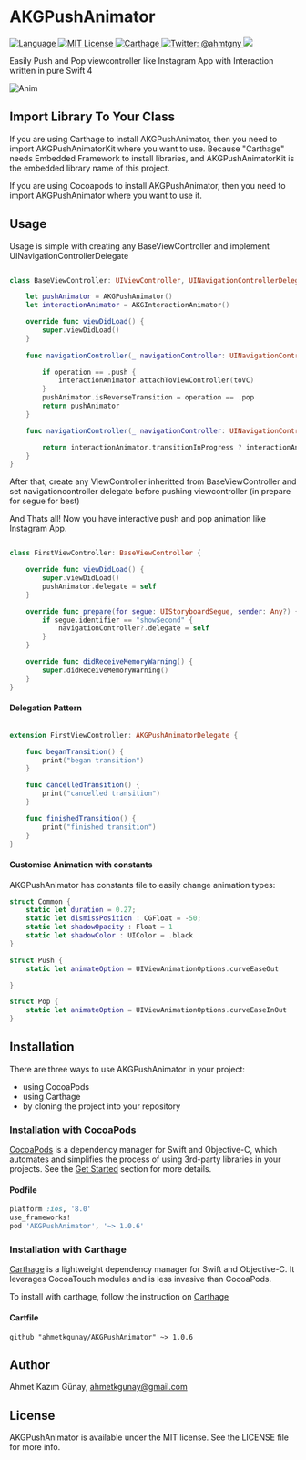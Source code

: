 # AKGPushAnimator
<p align="left">
<a href="https://swift.org">
<img src="http://img.shields.io/badge/Swift-4.0-brightgreen.svg" alt="Language">
</a>  <a href="https://github.com/ahmetkgunay/NetworkLayer/blob/master/LICENSE">
<img src="https://img.shields.io/badge/license-MIT-blue.svg" alt="MIT License">
</a>
<a href="https://github.com/Carthage/Carthage">
<img src="https://img.shields.io/badge/carthage-compatible-4BC51D.svg?style=flat" alt="Carthage" />
</a>
<a href="https://twitter.com/ahmtgny">
<img src="https://img.shields.io/badge/contact-@ahmtgny-blue.svg?style=flat" alt="Twitter: @ahmtgny" />
</a>
<a>
<img src="https://img.shields.io/gemnasium/mathiasbynens/he.svg?style=flat">
</a>
</p>

Easily Push and Pop viewcontroller like Instagram App with Interaction written in pure Swift 4

![Anim](https://github.com/ahmetkgunay/AKGPushAnimator/blob/master/AKGPushAnimator.gif)

## Import Library To Your Class

If you are using Carthage to install AKGPushAnimator, then you need to import AKGPushAnimatorKit where you want to use.
Because "Carthage" needs Embedded Framework to install libraries, and AKGPushAnimatorKit is the embedded library name of this project.

If you are using Cocoapods to install AKGPushAnimator, then you need to import AKGPushAnimator where you want to use it.

## Usage

Usage is simple with creating any BaseViewController and implement UINavigationControllerDelegate 


```swift

class BaseViewController: UIViewController, UINavigationControllerDelegate {

    let pushAnimator = AKGPushAnimator()
    let interactionAnimator = AKGInteractionAnimator()

    override func viewDidLoad() {
        super.viewDidLoad()
    }
    
    func navigationController(_ navigationController: UINavigationController, animationControllerFor operation: UINavigationControllerOperation, from fromVC: UIViewController, to toVC: UIViewController) -> UIViewControllerAnimatedTransitioning? {

        if operation == .push {
            interactionAnimator.attachToViewController(toVC)
        }
        pushAnimator.isReverseTransition = operation == .pop
        return pushAnimator
    }

    func navigationController(_ navigationController: UINavigationController, interactionControllerFor animationController: UIViewControllerAnimatedTransitioning) -> UIViewControllerInteractiveTransitioning? {

        return interactionAnimator.transitionInProgress ? interactionAnimator : nil
    }
}
```

After that, create any ViewController inheritted from BaseViewController and set navigationcontroller delegate before pushing viewcontroller (in prepare for segue for best)

And Thats all! Now you have interactive push and pop animation like Instagram App.

```swift

class FirstViewController: BaseViewController {

    override func viewDidLoad() {
        super.viewDidLoad()
        pushAnimator.delegate = self
    }

    override func prepare(for segue: UIStoryboardSegue, sender: Any?) {
        if segue.identifier == "showSecond" {
            navigationController?.delegate = self
        }
    }

    override func didReceiveMemoryWarning() {
        super.didReceiveMemoryWarning()
    }
}

```

#### Delegation Pattern

```swift

extension FirstViewController: AKGPushAnimatorDelegate {

    func beganTransition() {
        print("began transition")
    }

    func cancelledTransition() {
        print("cancelled transition")
    }

    func finishedTransition() {
        print("finished transition")
    }
}

```

#### Customise Animation with constants

AKGPushAnimator has constants file to easily change animation types:

```swift
struct Common {
    static let duration = 0.27;
    static let dismissPosition : CGFloat = -50;
    static let shadowOpacity : Float = 1
    static let shadowColor : UIColor = .black
}

struct Push {
    static let animateOption = UIViewAnimationOptions.curveEaseOut

}

struct Pop {
    static let animateOption = UIViewAnimationOptions.curveEaseInOut
}

```
## Installation

There are three ways to use AKGPushAnimator in your project:
- using CocoaPods
- using Carthage
- by cloning the project into your repository

### Installation with CocoaPods

[CocoaPods](http://cocoapods.org/) is a dependency manager for Swift and Objective-C, which automates and simplifies the process of using 3rd-party libraries in your projects. See the [Get Started](http://cocoapods.org/#get_started) section for more details.

#### Podfile
```ruby
platform :ios, '8.0'
use_frameworks!
pod 'AKGPushAnimator', '~> 1.0.6'
```

### Installation with Carthage

[Carthage](https://github.com/Carthage/Carthage) is a lightweight dependency manager for Swift and Objective-C. It leverages CocoaTouch modules and is less invasive than CocoaPods.

To install with carthage, follow the instruction on [Carthage](https://github.com/Carthage/Carthage)

#### Cartfile
```
github "ahmetkgunay/AKGPushAnimator" ~> 1.0.6
```

## Author

Ahmet Kazım Günay, ahmetkgunay@gmail.com

## License

AKGPushAnimator is available under the MIT license. See the LICENSE file for more info.

